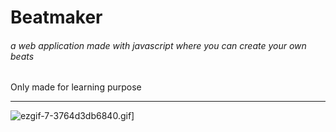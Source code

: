 # Beatmaker

###### a web application made with javascript where you can create your own beats

Only made for learning purpose
___


![ezgif-7-3764d3db6840.gif](https://s6.gifyu.com/images/ezgif-7-3f0a6e17e5e5.gif)]
